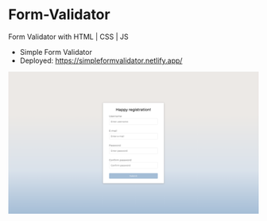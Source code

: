 # Form-Validator
Form Validator with HTML | CSS | JS

* Simple Form Validator
* Deployed: https://simpleformvalidator.netlify.app/

<img src="img/preview.png">
